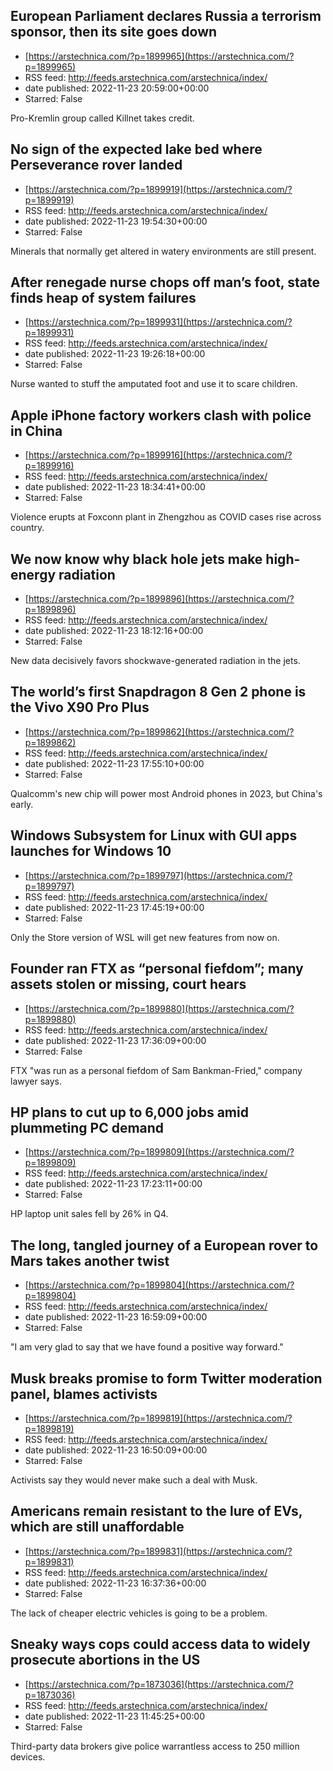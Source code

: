 ## European Parliament declares Russia a terrorism sponsor, then its site goes down
 - [https://arstechnica.com/?p=1899965](https://arstechnica.com/?p=1899965)
 - RSS feed: http://feeds.arstechnica.com/arstechnica/index/
 - date published: 2022-11-23 20:59:00+00:00
 - Starred: False

Pro-Kremlin group called Killnet takes credit.

## No sign of the expected lake bed where Perseverance rover landed
 - [https://arstechnica.com/?p=1899919](https://arstechnica.com/?p=1899919)
 - RSS feed: http://feeds.arstechnica.com/arstechnica/index/
 - date published: 2022-11-23 19:54:30+00:00
 - Starred: False

Minerals that normally get altered in watery environments are still present.

## After renegade nurse chops off man’s foot, state finds heap of system failures
 - [https://arstechnica.com/?p=1899931](https://arstechnica.com/?p=1899931)
 - RSS feed: http://feeds.arstechnica.com/arstechnica/index/
 - date published: 2022-11-23 19:26:18+00:00
 - Starred: False

Nurse wanted to stuff the amputated foot and use it to scare children.

## Apple iPhone factory workers clash with police in China
 - [https://arstechnica.com/?p=1899916](https://arstechnica.com/?p=1899916)
 - RSS feed: http://feeds.arstechnica.com/arstechnica/index/
 - date published: 2022-11-23 18:34:41+00:00
 - Starred: False

Violence erupts at Foxconn plant in Zhengzhou as COVID cases rise across country.

## We now know why black hole jets make high-energy radiation
 - [https://arstechnica.com/?p=1899896](https://arstechnica.com/?p=1899896)
 - RSS feed: http://feeds.arstechnica.com/arstechnica/index/
 - date published: 2022-11-23 18:12:16+00:00
 - Starred: False

New data decisively favors shockwave-generated radiation in the jets.

## The world’s first Snapdragon 8 Gen 2 phone is the Vivo X90 Pro Plus
 - [https://arstechnica.com/?p=1899862](https://arstechnica.com/?p=1899862)
 - RSS feed: http://feeds.arstechnica.com/arstechnica/index/
 - date published: 2022-11-23 17:55:10+00:00
 - Starred: False

Qualcomm's new chip will power most Android phones in 2023, but China's early.

## Windows Subsystem for Linux with GUI apps launches for Windows 10
 - [https://arstechnica.com/?p=1899797](https://arstechnica.com/?p=1899797)
 - RSS feed: http://feeds.arstechnica.com/arstechnica/index/
 - date published: 2022-11-23 17:45:19+00:00
 - Starred: False

Only the Store version of WSL will get new features from now on.

## Founder ran FTX as “personal fiefdom”; many assets stolen or missing, court hears
 - [https://arstechnica.com/?p=1899880](https://arstechnica.com/?p=1899880)
 - RSS feed: http://feeds.arstechnica.com/arstechnica/index/
 - date published: 2022-11-23 17:36:09+00:00
 - Starred: False

FTX "was run as a personal fiefdom of Sam Bankman-Fried," company lawyer says.

## HP plans to cut up to 6,000 jobs amid plummeting PC demand
 - [https://arstechnica.com/?p=1899809](https://arstechnica.com/?p=1899809)
 - RSS feed: http://feeds.arstechnica.com/arstechnica/index/
 - date published: 2022-11-23 17:23:11+00:00
 - Starred: False

HP laptop unit sales fell by 26% in Q4.

## The long, tangled journey of a European rover to Mars takes another twist
 - [https://arstechnica.com/?p=1899804](https://arstechnica.com/?p=1899804)
 - RSS feed: http://feeds.arstechnica.com/arstechnica/index/
 - date published: 2022-11-23 16:59:09+00:00
 - Starred: False

"I am very glad to say that we have found a positive way forward."

## Musk breaks promise to form Twitter moderation panel, blames activists
 - [https://arstechnica.com/?p=1899819](https://arstechnica.com/?p=1899819)
 - RSS feed: http://feeds.arstechnica.com/arstechnica/index/
 - date published: 2022-11-23 16:50:09+00:00
 - Starred: False

Activists say they would never make such a deal with Musk.

## Americans remain resistant to the lure of EVs, which are still unaffordable
 - [https://arstechnica.com/?p=1899831](https://arstechnica.com/?p=1899831)
 - RSS feed: http://feeds.arstechnica.com/arstechnica/index/
 - date published: 2022-11-23 16:37:36+00:00
 - Starred: False

The lack of cheaper electric vehicles is going to be a problem.

## Sneaky ways cops could access data to widely prosecute abortions in the US
 - [https://arstechnica.com/?p=1873036](https://arstechnica.com/?p=1873036)
 - RSS feed: http://feeds.arstechnica.com/arstechnica/index/
 - date published: 2022-11-23 11:45:25+00:00
 - Starred: False

Third-party data brokers give police warrantless access to 250 million devices.
